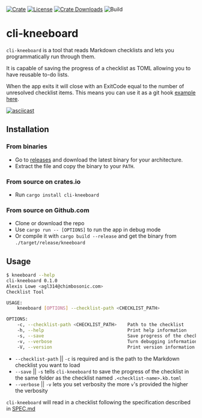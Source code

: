 [![Crate][crate_img]][crate]
[![License][license_img]][license_file]
[![Crate Downloads][downloads_img]][crate]
![Build][actions]

# cli-kneeboard
`cli-kneeboard` is a tool that reads Markdown checklists and lets you programmatically run through them.

It is capable of saving the progress of a checklist as TOML allowing you to have reusable to-do lists.

When the app exits it will close with an ExitCode equal to the number of unresolved checklist items. This means you can use it as a git hook [example here](./hooks/pre-commit).

[![asciicast](https://asciinema.org/a/8tVyN78hH29YfFkIPF2YW91Dp.svg)](https://asciinema.org/a/8tVyN78hH29YfFkIPF2YW91Dp)

## Installation

### From binaries
- Go to [releases](https://github.com/chimbosonic/cli-kneeboard/releases) and download the latest binary for your architecture.
- Extract the file and copy the binary to your `PATH`.

### From source on crates.io
- Run `cargo install cli-kneeboard`

### From source on Github.com 
- Clone or download the repo
- Use `cargo run -- [OPTIONS]` to run the app in debug mode
- Or compile it with `cargo build --release` and get the binary from `./target/release/kneeboard`

## Usage

```bash
$ kneeboard --help
cli-kneeboard 0.1.0
Alexis Lowe <agl314@chimbosonic.com>
Checklist Tool

USAGE:
    kneeboard [OPTIONS] --checklist-path <CHECKLIST_PATH>

OPTIONS:
    -c, --checklist-path <CHECKLIST_PATH>    Path to the checklist
    -h, --help                               Print help information
    -s, --save                               Save progress of the checklist
    -v, --verbose                            Turn debugging information on
    -V, --version                            Print version information
```

- `--checklist-path` || `-c` is required and is the path to the Markdown checklist you want to load
- `--save` || `-s` tells `cli-kneeboard` to save the progress of the checklist in the same folder as the checklist named `.<checklist-name>.kb.toml`
- `--verbose` || `-v` lets you set verbosity the more `v`'s provided the higher the verbosity

`cli-kneeboard` will read in a checklist following the specification described in [SPEC.md](./SPEC.md)

<!-- Badges -->
[crate]: https://crates.io/crates/cli-kneeboard "Crate Link"
[crate_img]: https://img.shields.io/crates/v/cli-kneeboard.svg?logo=rust "Crate Page"
[downloads_img]: https://img.shields.io/crates/dv/cli-kneeboard.svg?logo=rust "Crate Downloads"
[license_file]: https://github.com/chimbosonic/cli-kneeboard/blob/master/LICENSE "License File"
[license_img]: https://img.shields.io/crates/l/cli-kneeboard.svg "License Display"
[actions]: https://github.com/chimbosonic/cli-kneeboard/actions/workflows/build.yml/badge.svg

